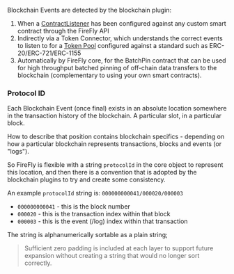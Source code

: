 Blockchain Events are detected by the blockchain plugin:

1. When a [ContractListener](./contractlistener.html) has been
   configured against any custom smart contract through the FireFly API
2. Indirectly via a Token Connector, which understands the correct events
   to listen to for a [Token Pool](./tokenpool.html) configured against a
   standard such as ERC-20/ERC-721/ERC-1155
3. Automatically by FireFly core, for the BatchPin contract that can
   be used for high throughput batched pinning of off-chain data transfers
   to the blockchain (complementary to using your own smart contracts).

### Protocol ID

Each Blockchain Event (once final) exists in an absolute location somewhere
in the transaction history of the blockchain. A particular slot, in a particular
block.

How to describe that position contains blockchain specifics - depending on how
a particular blockchain represents transactions, blocks and events (or "logs").

So FireFly is flexible with a string `protocolId` in the core object to
represent this location, and then there is a convention that is adopted by
the blockchain plugins to try and create some consistency.

An example `protocolId` string is: `000000000041/000020/000003`

- `000000000041` - this is the block number
- `000020` - this is the transaction index within that block
- `000003` - this is the event (/log) index within that transaction


The string is alphanumerically sortable as a plain string;

> Sufficient zero padding is included at each layer to support future expansion
> without creating a string that would no longer sort correctly.



